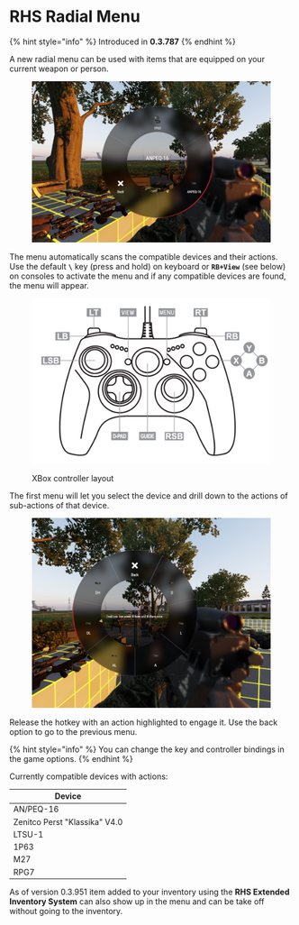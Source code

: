 # RHS Radial Menu

{% hint style="info" %}
Introduced in **0.3.787**
{% endhint %}

A new radial menu can be used with items that are equipped on your current weapon or person.

<figure><img src="../../.gitbook/assets/image (22) (1).png" alt=""><figcaption></figcaption></figure>

The menu automatically scans the compatible devices and their actions. Use the default **`\`** key (press and hold) on keyboard or **`RB+View`** (see below) on consoles to activate the menu and if any compatible devices are found, the menu will appear.

<figure><img src="../../.gitbook/assets/image (5) (1).png" alt=""><figcaption><p>XBox controller layout</p></figcaption></figure>

The first menu will let you select the device and drill down to the actions of sub-actions of that device.

<figure><img src="../../.gitbook/assets/image (1) (1) (1).png" alt=""><figcaption></figcaption></figure>

Release the hotkey with an action highlighted to engage it. Use the back option to go to the previous menu.

{% hint style="info" %}
You can change the key and controller bindings in the game options.
{% endhint %}

Currently compatible devices with actions:

| Device                        |
| ----------------------------- |
| AN/PEQ-16                     |
| Zenitco Perst "Klassika" V4.0 |
| LTSU-1                        |
| 1P63                          |
| M27                           |
| RPG7                          |

As of version 0.3.951 item added to your inventory using the **RHS Extended Inventory System** can also show up in the menu and can be take off without going to the inventory.
